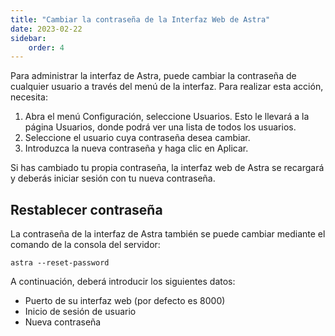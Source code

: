 ```yaml
---
title: "Cambiar la contraseña de la Interfaz Web de Astra"
date: 2023-02-22
sidebar:
    order: 4
---
```


Para administrar la interfaz de Astra, puede cambiar la contraseña de cualquier usuario a través del menú de la interfaz. Para realizar esta acción, necesita:

1. Abra el menú Configuración, seleccione Usuarios. Esto le llevará a la página Usuarios, donde podrá ver una lista de todos los usuarios.
2. Seleccione el usuario cuya contraseña desea cambiar.
3. Introduzca la nueva contraseña y haga clic en Aplicar.

Si has cambiado tu propia contraseña, la interfaz web de Astra se recargará y deberás iniciar sesión con tu nueva contraseña.

## Restablecer contraseña[](/es/astra/admin-guide/change-password#reset-password)

La contraseña de la interfaz de Astra también se puede cambiar mediante el comando de la consola del servidor:

```
astra --reset-password
```

A continuación, deberá introducir los siguientes datos:

- Puerto de su interfaz web (por defecto es 8000)
- Inicio de sesión de usuario
- Nueva contraseña
